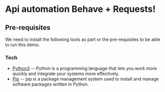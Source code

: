 # Api automation Behave + Requests!
## Pre-requisites
We need to install the following tools as part or the pre-requisites to be able to run this demo.
### Tech
* [Python3] -- Python is a programming language that lets you work more quickly and integrate your systems more effectively.
* [Pip] -- pip is a package management system used to install and manage software packages written in Python.

[Python3]: <https://www.python.org/downloads/>
[PIP]: <https://pip.pypa.io/en/stable/installing/>

